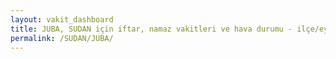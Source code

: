 ```yaml
---
layout: vakit_dashboard
title: JUBA, SUDAN için iftar, namaz vakitleri ve hava durumu - ilçe/eyalet seç
permalink: /SUDAN/JUBA/
---
```


<script type="text/javascript">
  var GLOBAL_COUNTRY = 'SUDAN';
  var GLOBAL_CITY = 'JUBA';
  var GLOBAL_STATE = '';
  var lat = 72;
  var lon = 21;
</script>

